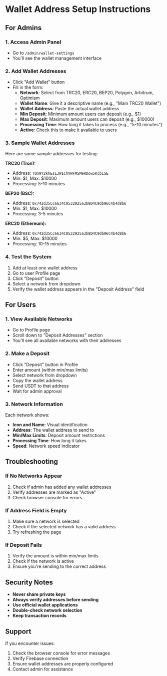 # Wallet Address Setup Instructions

## For Admins

### 1. Access Admin Panel
- Go to `/admin/wallet-settings`
- You'll see the wallet management interface

### 2. Add Wallet Addresses
- Click "Add Wallet" button
- Fill in the form:
  - **Network**: Select from TRC20, ERC20, BEP20, Polygon, Arbitrum, Optimism
  - **Wallet Name**: Give it a descriptive name (e.g., "Main TRC20 Wallet")
  - **Wallet Address**: Paste the actual wallet address
  - **Min Deposit**: Minimum amount users can deposit (e.g., $1)
  - **Max Deposit**: Maximum amount users can deposit (e.g., $10000)
  - **Processing Time**: How long it takes to process (e.g., "5-10 minutes")
  - **Active**: Check this to make it available to users

### 3. Sample Wallet Addresses
Here are some sample addresses for testing:

**TRC20 (Tron):**
- Address: `TQn9Y2khEsLJW1ChVWFMSMeRDow5KcbLSE`
- Min: $1, Max: $10000
- Processing: 5-10 minutes

**BEP20 (BSC):**
- Address: `0x742d35Cc6634C0532925a3b8D4C9db96C4b4d8b6`
- Min: $1, Max: $10000
- Processing: 3-5 minutes

**ERC20 (Ethereum):**
- Address: `0x742d35Cc6634C0532925a3b8D4C9db96C4b4d8b6`
- Min: $5, Max: $10000
- Processing: 10-15 minutes

### 4. Test the System
1. Add at least one wallet address
2. Go to user Profile page
3. Click "Deposit" button
4. Select a network from dropdown
5. Verify the wallet address appears in the "Deposit Address" field

## For Users

### 1. View Available Networks
- Go to Profile page
- Scroll down to "Deposit Addresses" section
- You'll see all available networks with their addresses

### 2. Make a Deposit
- Click "Deposit" button in Profile
- Enter amount (within min/max limits)
- Select network from dropdown
- Copy the wallet address
- Send USDT to that address
- Wait for admin approval

### 3. Network Information
Each network shows:
- **Icon and Name**: Visual identification
- **Address**: The wallet address to send to
- **Min/Max Limits**: Deposit amount restrictions
- **Processing Time**: How long it takes
- **Speed**: Network speed indicator

## Troubleshooting

### If No Networks Appear
1. Check if admin has added any wallet addresses
2. Verify addresses are marked as "Active"
3. Check browser console for errors

### If Address Field is Empty
1. Make sure a network is selected
2. Check if the selected network has a valid address
3. Try refreshing the page

### If Deposit Fails
1. Verify the amount is within min/max limits
2. Check if the network is active
3. Ensure you're sending to the correct address

## Security Notes

- **Never share private keys**
- **Always verify addresses before sending**
- **Use official wallet applications**
- **Double-check network selection**
- **Keep transaction records**

## Support

If you encounter issues:
1. Check the browser console for error messages
2. Verify Firebase connection
3. Ensure wallet addresses are properly configured
4. Contact admin for assistance
